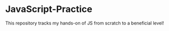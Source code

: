# JavaScript-Practice

This repository tracks my hands-on of JS from scratch to a beneficial level!
